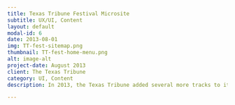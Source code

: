 ```yaml
---
title: Texas Tribune Festival Microsite
subtitle: UX/UI, Content
layout: default
modal-id: 6
date: 2013-08-01
img: TT-fest-sitemap.png
thumbnail: TT-fest-home-menu.png
alt: image-alt
project-date: August 2013
client: The Texas Tribune
category: UI, Content
description: In 2013, the Texas Tribune added several more tracks to its program. This created the perfect opportunity for a content audit. In order to accomodate the number tracks, I chose to employ an off-canvas menu based on this idea, which allowed the designer to pursue a bolder, less cluttered approach -- you can compare the [before](http://festival.texastribune.org/festival/2012/home/) and [after](http://festival.texastribune.org/festival/2013/home/). Successive festivals have continued to use the new structure.

---
```

